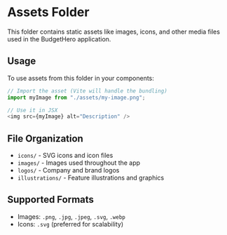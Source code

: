 # Assets Folder

This folder contains static assets like images, icons, and other media files used in the BudgetHero application.

## Usage

To use assets from this folder in your components:

```typescript
// Import the asset (Vite will handle the bundling)
import myImage from "./assets/my-image.png";

// Use it in JSX
<img src={myImage} alt="Description" />
```

## File Organization

- `icons/` - SVG icons and icon files
- `images/` - Images used throughout the app  
- `logos/` - Company and brand logos
- `illustrations/` - Feature illustrations and graphics

## Supported Formats

- Images: `.png`, `.jpg`, `.jpeg`, `.svg`, `.webp`
- Icons: `.svg` (preferred for scalability)